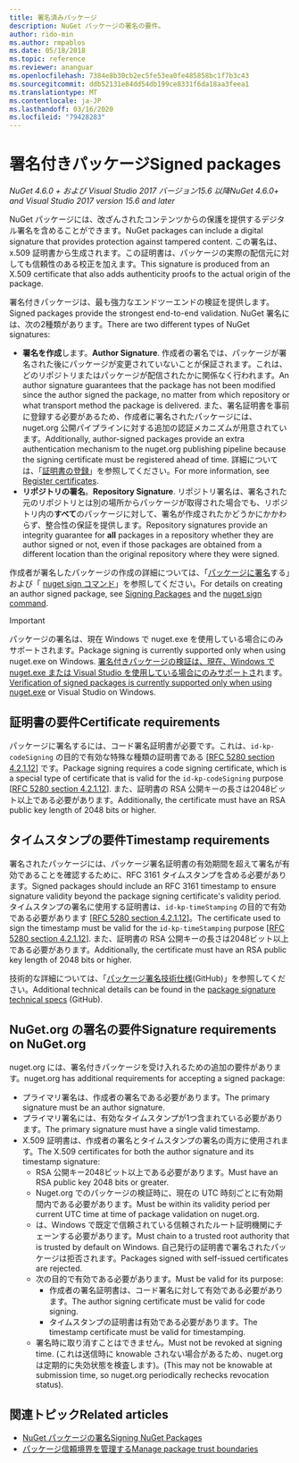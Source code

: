 ```yaml
---
title: 署名済みパッケージ
description: NuGet パッケージの署名の要件。
author: rido-min
ms.author: rmpablos
ms.date: 05/18/2018
ms.topic: reference
ms.reviewer: ananguar
ms.openlocfilehash: 7384e8b30cb2ec5fe53ea0fe485858bc1f7b3c43
ms.sourcegitcommit: ddb52131e84dd54db199ce8331f6da18aa3feea1
ms.translationtype: MT
ms.contentlocale: ja-JP
ms.lasthandoff: 03/16/2020
ms.locfileid: "79428283"
---
```

# <a name="signed-packages"></a><span data-ttu-id="1ddc4-103">署名付きパッケージ</span><span class="sxs-lookup"><span data-stu-id="1ddc4-103">Signed packages</span></span>

<span data-ttu-id="1ddc4-104">*NuGet 4.6.0 + および Visual Studio 2017 バージョン15.6 以降*</span><span class="sxs-lookup"><span data-stu-id="1ddc4-104">*NuGet 4.6.0+ and Visual Studio 2017 version 15.6 and later*</span></span>

<span data-ttu-id="1ddc4-105">NuGet パッケージには、改ざんされたコンテンツからの保護を提供するデジタル署名を含めることができます。</span><span class="sxs-lookup"><span data-stu-id="1ddc4-105">NuGet packages can include a digital signature that provides protection against tampered content.</span></span> <span data-ttu-id="1ddc4-106">この署名は、x.509 証明書から生成されます。この証明書は、パッケージの実際の配信元に対しても信頼性のある校正を加えます。</span><span class="sxs-lookup"><span data-stu-id="1ddc4-106">This signature is produced from an X.509 certificate that also adds authenticity proofs to the actual origin of the package.</span></span>

<span data-ttu-id="1ddc4-107">署名付きパッケージは、最も強力なエンドツーエンドの検証を提供します。</span><span class="sxs-lookup"><span data-stu-id="1ddc4-107">Signed packages provide the strongest end-to-end validation.</span></span> <span data-ttu-id="1ddc4-108">NuGet 署名には、次の2種類があります。</span><span class="sxs-lookup"><span data-stu-id="1ddc4-108">There are two different types of NuGet signatures:</span></span>
- <span data-ttu-id="1ddc4-109">**署名を作成**します。</span><span class="sxs-lookup"><span data-stu-id="1ddc4-109">**Author Signature**.</span></span> <span data-ttu-id="1ddc4-110">作成者の署名では、パッケージが署名された後にパッケージが変更されていないことが保証されます。これは、どのリポジトリまたはパッケージが配信されたかに関係なく行われます。</span><span class="sxs-lookup"><span data-stu-id="1ddc4-110">An author signature guarantees that the package has not been modified since the author signed the package, no matter from which repository or what transport method the package is delivered.</span></span> <span data-ttu-id="1ddc4-111">また、署名証明書を事前に登録する必要があるため、作成者に署名されたパッケージには、nuget.org 公開パイプラインに対する追加の認証メカニズムが用意されています。</span><span class="sxs-lookup"><span data-stu-id="1ddc4-111">Additionally, author-signed packages provide an extra authentication mechanism to the nuget.org publishing pipeline because the signing certificate must be registered ahead of time.</span></span> <span data-ttu-id="1ddc4-112">詳細については、「[証明書の登録](#signature-requirements-on-nugetorg)」を参照してください。</span><span class="sxs-lookup"><span data-stu-id="1ddc4-112">For more information, see [Register certificates](#signature-requirements-on-nugetorg).</span></span>
- <span data-ttu-id="1ddc4-113">**リポジトリの署名**。</span><span class="sxs-lookup"><span data-stu-id="1ddc4-113">**Repository Signature**.</span></span> <span data-ttu-id="1ddc4-114">リポジトリ署名は、署名された元のリポジトリとは別の場所からパッケージが取得された場合でも、リポジトリ内の**すべて**のパッケージに対して、署名が作成されたかどうかにかかわらず、整合性の保証を提供します。</span><span class="sxs-lookup"><span data-stu-id="1ddc4-114">Repository signatures provide an integrity guarantee for **all** packages in a repository whether they are author signed or not, even if those packages are obtained from a different location than the original repository where they were signed.</span></span>   

<span data-ttu-id="1ddc4-115">作成者が署名したパッケージの作成の詳細については、「[パッケージに署名](../create-packages/Sign-a-package.md)する」および「 [nuget sign コマンド](../reference/cli-reference/cli-ref-sign.md)」を参照してください。</span><span class="sxs-lookup"><span data-stu-id="1ddc4-115">For details on creating an author signed package, see [Signing Packages](../create-packages/Sign-a-package.md) and the [nuget sign command](../reference/cli-reference/cli-ref-sign.md).</span></span>

> [!Important]
> <span data-ttu-id="1ddc4-116">パッケージの署名は、現在 Windows で nuget.exe を使用している場合にのみサポートされます。</span><span class="sxs-lookup"><span data-stu-id="1ddc4-116">Package signing is currently supported only when using nuget.exe on Windows.</span></span> <span data-ttu-id="1ddc4-117">[署名付きパッケージの検証は、現在、Windows で nuget.exe または Visual Studio を使用している場合にのみサポートさ](../reference/cli-reference/cli-ref-verify.md)れます。</span><span class="sxs-lookup"><span data-stu-id="1ddc4-117">[Verification of signed packages is currently supported only when using nuget.exe](../reference/cli-reference/cli-ref-verify.md) or Visual Studio on Windows.</span></span>

## <a name="certificate-requirements"></a><span data-ttu-id="1ddc4-118">証明書の要件</span><span class="sxs-lookup"><span data-stu-id="1ddc4-118">Certificate requirements</span></span>

<span data-ttu-id="1ddc4-119">パッケージに署名するには、コード署名証明書が必要です。これは、`id-kp-codeSigning` の目的で有効な特殊な種類の証明書である [[RFC 5280 section 4.2.1.12](https://tools.ietf.org/html/rfc5280#section-4.2.1.12)] です。</span><span class="sxs-lookup"><span data-stu-id="1ddc4-119">Package signing requires a code signing certificate, which is a special type of certificate that is valid for the `id-kp-codeSigning` purpose [[RFC 5280 section 4.2.1.12](https://tools.ietf.org/html/rfc5280#section-4.2.1.12)].</span></span> <span data-ttu-id="1ddc4-120">また、証明書の RSA 公開キーの長さは2048ビット以上である必要があります。</span><span class="sxs-lookup"><span data-stu-id="1ddc4-120">Additionally, the certificate must have an RSA public key length of 2048 bits or higher.</span></span>

## <a name="timestamp-requirements"></a><span data-ttu-id="1ddc4-121">タイムスタンプの要件</span><span class="sxs-lookup"><span data-stu-id="1ddc4-121">Timestamp requirements</span></span>

<span data-ttu-id="1ddc4-122">署名されたパッケージには、パッケージ署名証明書の有効期間を超えて署名が有効であることを確認するために、RFC 3161 タイムスタンプを含める必要があります。</span><span class="sxs-lookup"><span data-stu-id="1ddc4-122">Signed packages should include an RFC 3161 timestamp to ensure signature validity beyond the package signing certificate's validity period.</span></span> <span data-ttu-id="1ddc4-123">タイムスタンプの署名に使用する証明書は、`id-kp-timeStamping` の目的で有効である必要があります [[RFC 5280 section 4.2.1.12](https://tools.ietf.org/html/rfc5280#section-4.2.1.12)]。</span><span class="sxs-lookup"><span data-stu-id="1ddc4-123">The certificate used to sign the timestamp must be valid for the `id-kp-timeStamping` purpose [[RFC 5280 section 4.2.1.12](https://tools.ietf.org/html/rfc5280#section-4.2.1.12)].</span></span> <span data-ttu-id="1ddc4-124">また、証明書の RSA 公開キーの長さは2048ビット以上である必要があります。</span><span class="sxs-lookup"><span data-stu-id="1ddc4-124">Additionally, the certificate must have an RSA public key length of 2048 bits or higher.</span></span>

<span data-ttu-id="1ddc4-125">技術的な詳細については、「[パッケージ署名技術仕様](https://github.com/NuGet/Home/wiki/Package-Signatures-Technical-Details)(GitHub)」を参照してください。</span><span class="sxs-lookup"><span data-stu-id="1ddc4-125">Additional technical details can be found in the [package signature technical specs](https://github.com/NuGet/Home/wiki/Package-Signatures-Technical-Details) (GitHub).</span></span>

## <a name="signature-requirements-on-nugetorg"></a><span data-ttu-id="1ddc4-126">NuGet.org の署名の要件</span><span class="sxs-lookup"><span data-stu-id="1ddc4-126">Signature requirements on NuGet.org</span></span>

<span data-ttu-id="1ddc4-127">nuget.org には、署名付きパッケージを受け入れるための追加の要件があります。</span><span class="sxs-lookup"><span data-stu-id="1ddc4-127">nuget.org has additional requirements for accepting a signed package:</span></span>

- <span data-ttu-id="1ddc4-128">プライマリ署名は、作成者の署名である必要があります。</span><span class="sxs-lookup"><span data-stu-id="1ddc4-128">The primary signature must be an author signature.</span></span>
- <span data-ttu-id="1ddc4-129">プライマリ署名には、有効なタイムスタンプが1つ含まれている必要があります。</span><span class="sxs-lookup"><span data-stu-id="1ddc4-129">The primary signature must have a single valid timestamp.</span></span>
- <span data-ttu-id="1ddc4-130">X.509 証明書は、作成者の署名とタイムスタンプの署名の両方に使用されます。</span><span class="sxs-lookup"><span data-stu-id="1ddc4-130">The X.509 certificates for both the author signature and its timestamp signature:</span></span>
  - <span data-ttu-id="1ddc4-131">RSA 公開キー2048ビット以上である必要があります。</span><span class="sxs-lookup"><span data-stu-id="1ddc4-131">Must have an RSA public key 2048 bits or greater.</span></span>
  - <span data-ttu-id="1ddc4-132">Nuget.org でのパッケージの検証時に、現在の UTC 時刻ごとに有効期間内である必要があります。</span><span class="sxs-lookup"><span data-stu-id="1ddc4-132">Must be within its validity period per current UTC time at time of package validation on nuget.org.</span></span>
  - <span data-ttu-id="1ddc4-133">は、Windows で既定で信頼されている信頼されたルート証明機関にチェーンする必要があります。</span><span class="sxs-lookup"><span data-stu-id="1ddc4-133">Must chain to a trusted root authority that is trusted by default on Windows.</span></span> <span data-ttu-id="1ddc4-134">自己発行の証明書で署名されたパッケージは拒否されます。</span><span class="sxs-lookup"><span data-stu-id="1ddc4-134">Packages signed with self-issued certificates are rejected.</span></span>
  - <span data-ttu-id="1ddc4-135">次の目的で有効である必要があります。</span><span class="sxs-lookup"><span data-stu-id="1ddc4-135">Must be valid for its purpose:</span></span> 
    - <span data-ttu-id="1ddc4-136">作成者の署名証明書は、コード署名に対して有効である必要があります。</span><span class="sxs-lookup"><span data-stu-id="1ddc4-136">The author signing certificate must be valid for code signing.</span></span>
    - <span data-ttu-id="1ddc4-137">タイムスタンプの証明書は有効である必要があります。</span><span class="sxs-lookup"><span data-stu-id="1ddc4-137">The timestamp certificate must be valid for timestamping.</span></span>
  - <span data-ttu-id="1ddc4-138">署名時に取り消すことはできません。</span><span class="sxs-lookup"><span data-stu-id="1ddc4-138">Must not be revoked at signing time.</span></span> <span data-ttu-id="1ddc4-139">(これは送信時に knowable されない場合があるため、nuget.org は定期的に失効状態を検査します)。</span><span class="sxs-lookup"><span data-stu-id="1ddc4-139">(This may not be knowable at submission time, so nuget.org periodically rechecks revocation status).</span></span>
  
  
## <a name="related-articles"></a><span data-ttu-id="1ddc4-140">関連トピック</span><span class="sxs-lookup"><span data-stu-id="1ddc4-140">Related articles</span></span>

- [<span data-ttu-id="1ddc4-141">NuGet パッケージの署名</span><span class="sxs-lookup"><span data-stu-id="1ddc4-141">Signing NuGet Packages</span></span>](../create-packages/Sign-a-Package.md)
- [<span data-ttu-id="1ddc4-142">パッケージ信頼境界を管理する</span><span class="sxs-lookup"><span data-stu-id="1ddc4-142">Manage package trust boundaries</span></span>](../consume-packages/installing-signed-packages.md)

